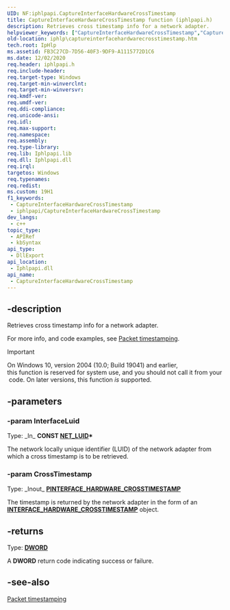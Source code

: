 ```yaml
---
UID: NF:iphlpapi.CaptureInterfaceHardwareCrossTimestamp
title: CaptureInterfaceHardwareCrossTimestamp function (iphlpapi.h)
description: Retrieves cross timestamp info for a network adapter.
helpviewer_keywords: ["CaptureInterfaceHardwareCrossTimestamp","CaptureInterfaceHardwareCrossTimestamp function [IP Helper]","iphlp.captureinterfacehardwarecrosstimestamp","iphlpapi/CaptureInterfaceHardwareCrossTimestamp"]
old-location: iphlp\captureinterfacehardwarecrosstimestamp.htm
tech.root: IpHlp
ms.assetid: FB3C27CD-7D56-40F3-9DF9-A1115772D1C6
ms.date: 12/02/2020
req.header: iphlpapi.h
req.include-header: 
req.target-type: Windows
req.target-min-winverclnt: 
req.target-min-winversvr: 
req.kmdf-ver: 
req.umdf-ver: 
req.ddi-compliance: 
req.unicode-ansi: 
req.idl: 
req.max-support: 
req.namespace: 
req.assembly: 
req.type-library: 
req.lib: Iphlpapi.lib
req.dll: Iphlpapi.dll
req.irql: 
targetos: Windows
req.typenames: 
req.redist: 
ms.custom: 19H1
f1_keywords:
 - CaptureInterfaceHardwareCrossTimestamp
 - iphlpapi/CaptureInterfaceHardwareCrossTimestamp
dev_langs:
 - c++
topic_type:
 - APIRef
 - kbSyntax
api_type:
 - DllExport
api_location:
 - Iphlpapi.dll
api_name:
 - CaptureInterfaceHardwareCrossTimestamp
---
```


## -description

Retrieves cross timestamp info for a network adapter.

For more info, and code examples, see [Packet timestamping](/windows/win32/iphlp/packet-timestamping).

> [!IMPORTANT]
> On Windows 10, version 2004 (10.0; Build 19041) and earlier, this function is reserved for system use, and you should not call it from your code. On later versions, this function *is* supported.

## -parameters

### -param InterfaceLuid

Type: \_In\_ **CONST [NET_LUID](/windows/win32/api/ifdef/ns-ifdef-net_luid_lh)\***

The network locally unique identifier (LUID) of the network adapter from which a cross timestamp is to be retrieved.

### -param CrossTimestamp

Type: \_Inout\_ **[PINTERFACE_HARDWARE_CROSSTIMESTAMP](/windows/win32/api/iphlpapi/ns-iphlpapi-interface_hardware_crosstimestamp)**

The timestamp is returned by the network adapter in the form of an [**INTERFACE_HARDWARE_CROSSTIMESTAMP**](/windows/win32/api/iphlpapi/ns-iphlpapi-interface_hardware_crosstimestamp) object.

## -returns

Type: **[DWORD](/windows/win32/winprog/windows-data-types)**

A **DWORD** return code indicating success or failure.

## -see-also

[Packet timestamping](/windows/win32/iphlp/packet-timestamping)

